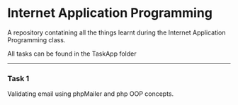 # Internet Application Programming
A repository contatining all the things learnt during the Internet Application Programming class.

All tasks can be found in the TaskApp folder


---

<h3>Task 1</h3>
Validating email using phpMailer and php OOP concepts.






